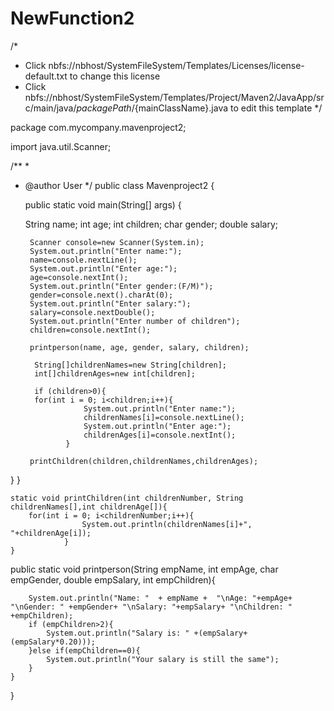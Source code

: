 # NewFunction2
/*
 * Click nbfs://nbhost/SystemFileSystem/Templates/Licenses/license-default.txt to change this license
 * Click nbfs://nbhost/SystemFileSystem/Templates/Project/Maven2/JavaApp/src/main/java/${packagePath}/${mainClassName}.java to edit this template
 */

package com.mycompany.mavenproject2;

import java.util.Scanner;

/**
 *
 * @author User
 */
public class Mavenproject2 {

   public static void main(String[] args) {
       
      String name;
        int age;
        int children;
        char gender;
        double salary;
        
        Scanner console=new Scanner(System.in);
        System.out.println("Enter name:");
        name=console.nextLine();
        System.out.println("Enter age:");
        age=console.nextInt();
        System.out.println("Enter gender:(F/M)");
        gender=console.next().charAt(0);
        System.out.println("Enter salary:");
        salary=console.nextDouble();
        System.out.println("Enter number of children");
        children=console.nextInt(); 
       
        printperson(name, age, gender, salary, children);
        
         String[]childrenNames=new String[children];
         int[]childrenAges=new int[children];
         
         if (children>0){
         for(int i = 0; i<children;i++){
                    System.out.println("Enter name:");
                    childrenNames[i]=console.nextLine();
                    System.out.println("Enter age:");
                    childrenAges[i]=console.nextInt();
                }
                
		printChildren(children,childrenNames,childrenAges);
}
    }
 
    static void printChildren(int childrenNumber, String childrenNames[],int childrenAge[]){
        for(int i = 0; i<childrenNumber;i++){
                    System.out.println(childrenNames[i]+", "+childrenAge[i]);
                }
    }
   
   public static void printperson(String empName, int empAge, char empGender, double empSalary, int empChildren){
        
        System.out.println("Name: "  + empName +  "\nAge: "+empAge+ "\nGender: " +empGender+ "\nSalary: "+empSalary+ "\nChildren: " +empChildren);
        if (empChildren>2){
            System.out.println("Salary is: " +(empSalary+(empSalary*0.20)));
        }else if(empChildren==0){
            System.out.println("Your salary is still the same");
        }
    }
}

